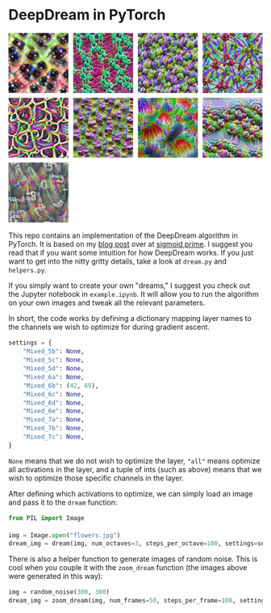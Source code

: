 # DeepDream in PyTorch

![deepdream-examples](examples.png)

This repo contains an implementation of the DeepDream algorithm in PyTorch. It is based on my [blog post](https://sigmoidprime.com/post/deepdream) over at [sigmoid prime](https://sigmoidprime.com/). I suggest you read that if you want some intuition for how DeepDream works. If you just want to get into the nitty gritty details, take a look at `dream.py` and `helpers.py`.

If you simply want to create your own "dreams," I suggest you check out the Jupyter notebook in `example.ipynb`. It will allow you to run the algorithm on your own images and tweak all the relevant parameters.

In short, the code works by defining a dictionary mapping layer names to the channels we wish to optimize for during gradient ascent.

```python
settings = {
    "Mixed_5b": None,
    "Mixed_5c": None,
    "Mixed_5d": None,
    "Mixed_6a": None,
    "Mixed_6b": (42, 69),
    "Mixed_6c": None,
    "Mixed_6d": None,
    "Mixed_6e": None,
    "Mixed_7a": None,
    "Mixed_7b": None,
    "Mixed_7c": None,
}
```

`None` means that we do not wish to optimize the layer, `"all"` means optimize all activations in the layer, and a tuple of ints (such as above) means that we wish to optimize those specific channels in the layer.

After defining which activations to optimize, we can simply load an image and pass it to the `dream` function:

```python
from PIL import Image

img = Image.open("flowers.jpg")
dream_img = dream(img, num_octaves=3, steps_per_octave=100, settings=settings)
```

There is also a helper function to generate images of random noise. This is cool when you couple it with the `zoom_dream` function (the images above were generated in this way):

```python
img = random_noise(300, 300)
dream_img = zoom_dream(img, num_frames=50, steps_per_frame=100, settings=settings)
```
